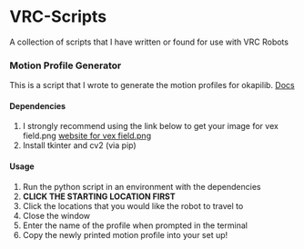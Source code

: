 # VRC-Scripts
A collection of scripts that I have written or found for use with VRC Robots

### Motion Profile Generator

This is a script that I wrote to generate the motion profiles for okapilib. 
[Docs](https://okapilib.github.io/OkapiLib/md_docs_tutorials_concepts_twodmotionprofiling.html)
#### Dependencies
1. I strongly recommend using the link below to get your image for vex field.png
   [website for vex field.png](https://kb.vex.com/hc/en-us/articles/360061085391-Understanding-the-VRC-Virtual-Skills-Field)
2. Install tkinter and cv2 (via pip)

#### Usage
1. Run the python script in an environment with the dependencies
2. **CLICK THE STARTING LOCATION FIRST**
3. Click the locations that you would like the robot to travel to
4. Close the window
5. Enter the name of the profile when prompted in the terminal
6. Copy the newly printed motion profile into your set up!
